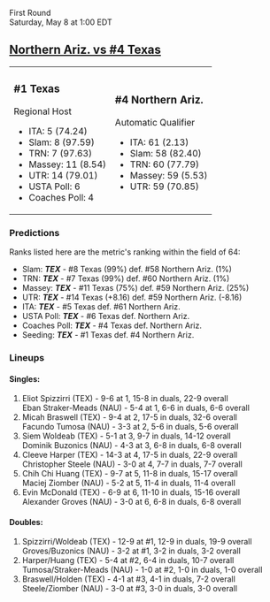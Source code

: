 First Round  
Saturday, May 8 at 1:00 EDT
## [Northern Ariz. vs #4 Texas](https://www.ncaa.com/game/5833385) 

<table><tr><td>  

### #1 Texas  

Regional Host  
- ITA: 5 (74.24)  
- Slam: 8 (97.59)  
- TRN: 7 (97.63)  
- Massey: 11 (8.54)  
- UTR: 14 (79.01)  
- USTA Poll: 6  
- Coaches Poll: 4  

</td><td>  

### #4 Northern Ariz.  

Automatic Qualifier  
- ITA: 61 (2.13)  
- Slam: 58 (82.40)  
- TRN: 60 (77.79)  
- Massey: 59 (5.53)  
- UTR: 59 (70.85)  

</td></tr></table>  

 ### Predictions  

Ranks listed here are the metric's ranking within the field of 64:  
- Slam: ***TEX*** - #8 Texas (99%) def. #58 Northern Ariz. (1%)  
- TRN: ***TEX*** - #7 Texas (99%) def. #60 Northern Ariz. (1%)  
- Massey: ***TEX*** - #11 Texas (75%) def. #59 Northern Ariz. (25%)  
- UTR: ***TEX*** - #14 Texas (+8.16) def. #59 Northern Ariz. (-8.16)  
- ITA: ***TEX*** - #5 Texas def. #61 Northern Ariz.  
- USTA Poll: ***TEX*** - #6 Texas def. Northern Ariz.  
- Coaches Poll: ***TEX*** - #4 Texas def. Northern Ariz.  
- Seeding: ***TEX*** - #1 Texas def. #4 Northern Ariz.  

 ### Lineups  

 #### Singles:  
1. Eliot Spizzirri (TEX) - 9-6 at 1, 15-8 in duals, 22-9 overall  
  Eban Straker-Meads (NAU) - 5-4 at 1, 6-6 in duals, 6-6 overall
2. Micah Braswell (TEX) - 9-4 at 2, 17-5 in duals, 32-6 overall  
  Facundo Tumosa (NAU) - 3-3 at 2, 5-6 in duals, 5-6 overall
3. Siem Woldeab (TEX) - 5-1 at 3, 9-7 in duals, 14-12 overall  
  Dominik Buzonics (NAU) - 4-3 at 3, 6-8 in duals, 6-8 overall
4. Cleeve Harper (TEX) - 14-3 at 4, 17-5 in duals, 22-9 overall  
  Christopher Steele (NAU) - 3-0 at 4, 7-7 in duals, 7-7 overall
5. Chih Chi Huang (TEX) - 9-7 at 5, 11-8 in duals, 15-17 overall  
  Maciej Ziomber (NAU) - 5-2 at 5, 11-4 in duals, 11-4 overall
6. Evin McDonald (TEX) - 6-9 at 6, 11-10 in duals, 15-16 overall  
  Alexander Groves (NAU) - 3-0 at 6, 6-8 in duals, 6-8 overall

 #### Doubles:  
1. Spizzirri/Woldeab (TEX) - 12-9 at #1, 12-9 in duals, 19-9 overall  
  Groves/Buzonics (NAU) - 3-2 at #1, 3-2 in duals, 3-2 overall
2. Harper/Huang (TEX) - 5-4 at #2, 6-4 in duals, 10-7 overall  
  Tumosa/Straker-Meads (NAU) - 1-0 at #2, 1-0 in duals, 1-0 overall
3. Braswell/Holden (TEX) - 4-1 at #3, 4-1 in duals, 7-2 overall  
  Steele/Ziomber (NAU) - 3-0 at #3, 3-0 in duals, 3-0 overall